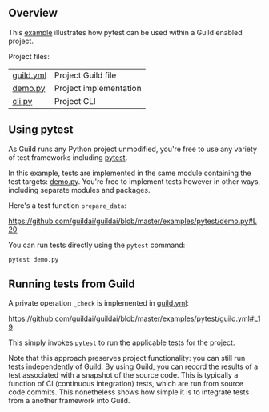 <!-- -*- eval:(visual-line-mode 1) -*- -->

<div data-theme-toc="true"></div>
<div data-guild-docs="true"></div>

## Overview

This [example](https://github.com/guildai/guildai/tree/master/examples/pytest) illustrates how pytest can be used within a Guild enabled project.

Project files:

|||
|-|-|
| [guild.yml](https://github.com/guildai/guildai/blob/master/examples/pytest/guild.yml) | Project Guild file |
| [demo.py](https://github.com/guildai/guildai/blob/master/examples/pytest/demo.py) | Project implementation |
| [cli.py](https://github.com/guildai/guildai/blob/master/examples/pytest/cli.py) | Project CLI |

## Using pytest

As Guild runs any Python project unmodified, you're free to use any variety of test frameworks including [pytest](https://docs.pytest.org/).

In this example, tests are implemented in the same module containing the test targets: [demo.py](https://github.com/guildai/guildai/blob/master/examples/pytest/demo.py). You're free to implement tests however in other ways, including separate modules and packages.

Here's a test function `prepare_data`:

<div data-guild-github-select="16-23">

https://github.com/guildai/guildai/blob/master/examples/pytest/demo.py#L20
</div>

You can run tests directly using the `pytest` command:

``` command
pytest demo.py
```

## Running tests from Guild

A private operation `_check` is implemented in [guild.yml](https://github.com/guildai/guildai/blob/master/examples/pytest/guild.yml):

<div data-guild-github-select="19-20">

https://github.com/guildai/guildai/blob/master/examples/pytest/guild.yml#L19
</div>

This simply invokes `pytest` to run the applicable tests for the project.

Note that this approach preserves project functionality: you can still run tests independently of Guild. By using Guild, you can record the results of a test associated with a snapshot of the source code. This is typically a function of CI (continuous integration) tests, which are run from source code commits. This nonetheless shows how simple it is to integrate tests from a another framework into Guild.
